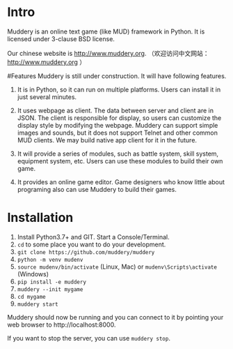 # Intro
Muddery is an online text game (like MUD) framework in Python. It is licensed under 3-clause BSD license.

Our chinese website is http://www.muddery.org.
（欢迎访问中文网站：http://www.muddery.org ）


#Features
Muddery is still under construction. It will have following features. 

1. It is in Python, so it can run on multiple platforms. Users can install it in just several minutes.

1. It uses webpage as client. The data between server and client are in JSON. The client is responsible for display, so users can customize the display style by modifying the webpage. Muddery can support simple images and sounds, but it does not support Telnet and other common MUD clients. We may build native app client for it in the future.

1. It will provide a series of modules, such as battle system, skill system, equipment system, etc. Users can use these modules to build their own game. 

1. It provides an online game editor. Game designers who know little about programing also can use Muddery to build their games.


# Installation
1. Install Python3.7+ and GIT. Start a Console/Terminal.
1. `cd` to some place you want to do your development. 
1. `git clone https://github.com/muddery/muddery`
1. `python -m venv mudenv`
1. `source mudenv/bin/activate` (Linux, Mac) or `mudenv\Scripts\activate` (Windows)
1. `pip install -e muddery`
1. `muddery --init mygame`
1. `cd mygame`
1. `muddery start`

Muddery should now be running and you can connect to it by pointing your web browser to http://localhost:8000.

If you want to stop the server, you can use `muddery stop`.
